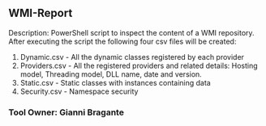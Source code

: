 ## WMI-Report

Description:
PowerShell script to inspect the content of a WMI repository.
After executing the script the following four csv files will be created:
1. Dynamic.csv - All the dynamic classes registered by each provider
2. Providers.csv - All the registered providers and related details: Hosting model, Threading model, DLL name, date and version.
3. Static.csv - Static classes with instances containing data
4. Security.csv - Namespace security


### Tool Owner: Gianni Bragante